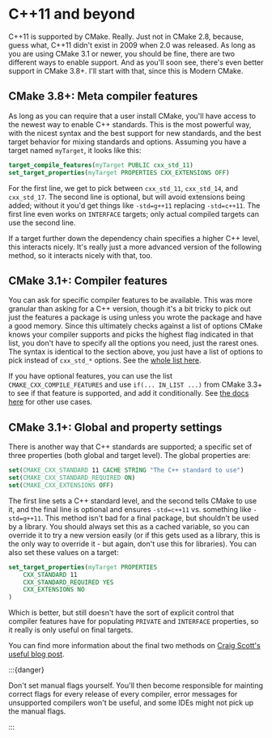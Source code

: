 # C++11 and beyond

C++11 is supported by CMake. Really. Just not in CMake 2.8, because, guess what, C++11 didn't exist in 2009 when 2.0 was released. As long as you are using CMake 3.1 or newer, you should be fine, there are two different ways to enable support. And as you'll soon see, there's even better support in CMake 3.8+. I'll start with that, since this is Modern CMake.

## CMake 3.8+: Meta compiler features

As long as you can require that a user install CMake, you'll have access to the newest way to enable C++ standards. This is the most powerful way, with the nicest syntax and the best support for new standards, and the best target behavior for mixing standards and options. Assuming you have a target named `myTarget`, it looks like this:

```cmake
target_compile_features(myTarget PUBLIC cxx_std_11)
set_target_properties(myTarget PROPERTIES CXX_EXTENSIONS OFF)
```

For the first line, we get to pick between `cxx_std_11`, `cxx_std_14`, and `cxx_std_17`. The second line is optional, but will avoid extensions being added; without it you'd get things like `-std=g++11` replacing `-std=c++11`. The first line even works on `INTERFACE` targets; only actual compiled targets can use the second line.

If a target further down the dependency chain specifies a higher C++ level, this interacts nicely. It's really just a more advanced version of the following method, so it interacts nicely with that, too.

## CMake 3.1+: Compiler features

You can ask for specific compiler features to be available. This was more granular than asking for a C++ version, though it's a bit tricky to pick out just the features a package is using unless you wrote the package and have a good memory. Since this ultimately checks against a list of options CMake knows your compiler supports and picks the highest flag indicated in that list, you don't have to specify all the options you need, just the rarest ones. The syntax is identical to the section above, you just have a list of options to pick instead of `cxx_std_*` options. See the [whole list here](https://cmake.org/cmake/help/latest/prop_gbl/CMAKE_CXX_KNOWN_FEATURES.html).

If you have optional features, you can use the list `CMAKE_CXX_COMPILE_FEATURES` and use `if(... IN_LIST ...)` from CMake 3.3+ to see if that feature is supported, and add it conditionally. See [the docs here](https://cmake.org/cmake/help/latest/manual/cmake-compile-features.7.html) for other use cases.

## CMake 3.1+: Global and property settings

There is another way that C++ standards are supported; a specific set of three properties (both global and target level). The global properties are:

```cmake
set(CMAKE_CXX_STANDARD 11 CACHE STRING "The C++ standard to use")
set(CMAKE_CXX_STANDARD_REQUIRED ON)
set(CMAKE_CXX_EXTENSIONS OFF)
```

The first line sets a C++ standard level, and the second tells CMake to use it, and the final line is optional and ensures `-std=c++11` vs. something like `-std=g++11`. This method isn't bad for a final package, but shouldn't be used by a library. You should always set this as a cached variable, so you can override it to try a new version easily (or if this gets used as a library, this is the only way to override it - but again, don't use this for libraries). You can also set these values on a target:

```cmake
set_target_properties(myTarget PROPERTIES
    CXX_STANDARD 11
    CXX_STANDARD_REQUIRED YES
    CXX_EXTENSIONS NO
)
```

Which is better, but still doesn't have the sort of explicit control that compiler features have for populating `PRIVATE` and `INTERFACE` properties, so it really is only useful on final targets.

You can find more information about the final two methods on [Craig Scott's useful blog post][crascit].

:::{danger}

Don't set manual flags yourself. You'll then become responsible for mainting correct flags for every release of every compiler, error messages for unsupported compilers won't be useful, and some IDEs might not pick up the manual flags.

:::

[crascit]: https://crascit.com/2015/03/28/enabling-cxx11-in-cmake/
